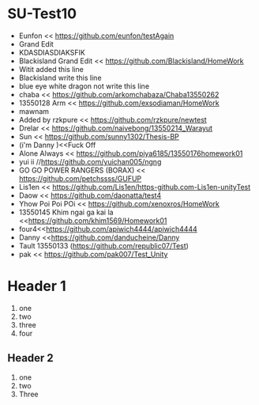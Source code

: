 # SU-Test10
- Eunfon << https://github.com/eunfon/testAgain
- Grand Edit
- KDASDIASDIAKSFIK
- Blackisland Grand Edit << https://github.com/Blackisland/HomeWork
- Witit added this line
- Blackisland write this line 
- blue eye white dragon not write this line
- chaba << https://github.com/arkomchabaza/Chaba13550262
- 13550128 Arm << https://github.com/exsodiaman/HomeWork
- mawnam
- Added by rzkpure << https://github.com/rzkpure/newtest
- Drelar << https://github.com/naivebong/13550214_Warayut
- Sun << https://github.com/sunny1302/Thesis-BP
- (i'm Danny )<<Fuck Off
- Alone Always << https://github.com/piya6185/13550176homework01
- yui ii //https://github.com/yuichan005/ngng
- GO GO POWER RANGERS (BORAX) << https://github.com/petchssss/GUFUP
- Lis1en << https://github.com/Lis1en/https-github.com-Lis1en-unityTest
- Daow << https://github.com/daonatta/test4
- Yhow Poi Poi POi << https://github.com/xenoxros/HomeWork
- 13550145 Khim ngai ga kai la <<https://github.com/khim1569/Homework01
- four4<<https://github.com/apiwich4444/apiwich4444
- Danny <<https://github.com/danducheine/Danny
- Tault 13550133 (https://github.com/republic07/Test)
- pak << https://github.com/pak007/Test_Unity

# Header 1
1. one
2. two
3. three
4. four

## Header 2
1. one
1. two
1. Three

